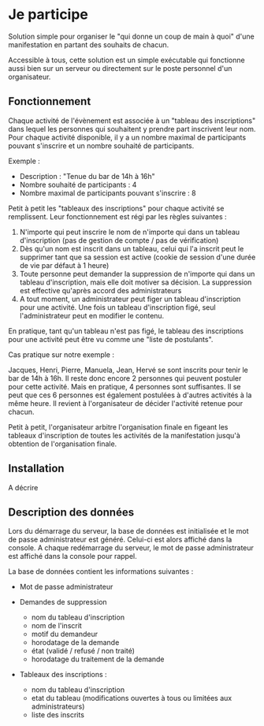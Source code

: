 Je participe
============

Solution simple pour organiser le "qui donne un coup de main à quoi" d'une manifestation en partant des souhaits de chacun.

Accessible à tous, cette solution est un simple exécutable qui fonctionne aussi bien sur un serveur ou directement sur le poste personnel d'un organisateur.

Fonctionnement
--------------

Chaque activité de l'évènement est associée à un "tableau des inscriptions" dans lequel les personnes qui souhaitent y prendre part inscrivent leur nom. 
Pour chaque activité disponible, il y a un nombre maximal de participants pouvant s'inscrire et un nombre souhaité de participants.

Exemple :
 * Description : "Tenue du bar de 14h à 16h"
 * Nombre souhaité de participants : 4
 * Nombre maximal de participants pouvant s'inscrire : 8
 
Petit à petit les "tableaux des inscriptions" pour chaque activité se remplissent. Leur fonctionnement est régi par les règles suivantes :
  1. N'importe qui peut inscrire le nom de n'importe qui dans un tableau d'inscription (pas de gestion de compte / pas de vérification)
  2. Dès qu'un nom est inscrit dans un tableau, celui qui l'a inscrit peut le supprimer tant que sa session est active (cookie de session d'une durée de vie par défaut à 1 heure)
  3. Toute personne peut demander la suppression de n'importe qui dans un tableau d'inscription, mais elle doit motiver sa décision. La suppression est effective qu'après accord des administrateurs
  5. A tout moment, un administrateur peut figer un tableau d'inscription pour une activité. Une fois un tableau d'inscription figé, seul l'administrateur peut en modifier le contenu. 

En pratique, tant qu'un tableau n'est pas figé, le tableau des inscriptions pour une activité peut être vu comme une "liste de postulants".

Cas pratique sur notre exemple :

Jacques, Henri, Pierre, Manuela, Jean, Hervé se sont inscrits pour tenir le bar de 14h à 16h. Il reste donc encore 2 personnes qui peuvent postuler pour cette activité. Mais en pratique, 4 personnes sont suffisantes.
Il se peut que ces 6 personnes est également postulées à d'autres activités à la même heure. Il revient à l'organisateur de décider l'activité retenue pour chacun.

Petit à petit, l'organisateur arbitre l'organisation finale en figeant les tableaux d'inscription de toutes les activités de la manifestation jusqu'à obtention de l'organisation finale.


Installation
------------

A décrire

Description des données
-----------------------

Lors du démarrage du serveur, la base de données est initialisée et le mot de passe administrateur est généré. Celui-ci est alors affiché dans la console.
A chaque redémarrage du serveur, le mot de passe administrateur est affiché dans la console pour rappel.

La base de données contient les informations suivantes :

* Mot de passe administrateur

* Demandes de suppression
  * nom du tableau d'inscription
  * nom de l'inscrit
  * motif du demandeur
  * horodatage de la demande
  * état (validé / refusé / non traité)
  * horodatage du traitement de la demande

* Tableaux des inscriptions :
  * nom du tableau d'inscription
  * etat du tableau (modifications ouvertes à tous ou limitées aux administrateurs)
  * liste des inscrits
